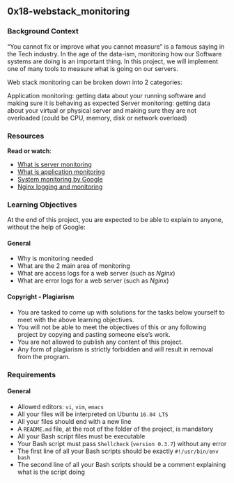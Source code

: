 ## 0x18-webstack_monitoring
### Background Context
“You cannot fix or improve what you cannot measure” is a famous saying in the Tech industry. In the age of the data-ism, monitoring how our Software systems are doing is an important thing. In this project, we will implement one of many tools to measure what is going on our servers.

Web stack monitoring can be broken down into 2 categories:

Application monitoring: getting data about your running software and making sure it is behaving as expected
Server monitoring: getting data about your virtual or physical server and making sure they are not overloaded (could be CPU, memory, disk or network overload)
### Resources
__Read or watch__:

- [What is server monitoring]('https://www.sumologic.com/glossary/server-monitoring/')
- [What is application monitoring]('https://en.wikipedia.org/wiki/Application_performance_management')
- [System monitoring by Google]('https://sre.google/sre-book/monitoring-distributed-systems/')
- [Nginx logging and monitoring]('https://docs.nginx.com/nginx/admin-guide/monitoring/logging/')

### Learning Objectives
At the end of this project, you are expected to be able to explain to anyone, without the help of Google:

#### General
- Why is monitoring needed
- What are the 2 main area of monitoring
- What are access logs for a web server (such as _Nginx_)
- What are error logs for a web server (such as _Nginx_)
#### Copyright - Plagiarism
- You are tasked to come up with solutions for the tasks below yourself to meet with the above learning objectives.
- You will not be able to meet the objectives of this or any following project by copying and pasting someone else’s work.
- You are not allowed to publish any content of this project.
- Any form of plagiarism is strictly forbidden and will result in removal from the program.
### Requirements
#### General
- Allowed editors: `vi`, `vim`, `emacs`
- All your files will be interpreted on Ubuntu `16.04 LTS`
- All your files should end with a new line
- A `README.md` file, at the root of the folder of the project, is mandatory
- All your Bash script files must be executable
- Your Bash script must pass `Shellcheck` (`version 0.3.7`) without any error
- The first line of all your Bash scripts should be exactly `#!/usr/bin/env bash`
- The second line of all your Bash scripts should be a comment explaining what is the script doing


